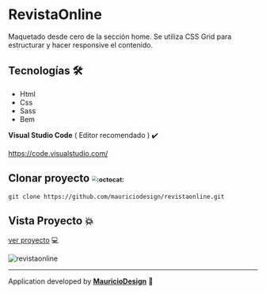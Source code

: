 # RevistaOnline

Maquetado desde cero de la sección home. Se utiliza CSS Grid para estructurar y hacer responsive el contenido.

## Tecnologías​ :hammer_and_wrench:

- Html
- Css
- Sass
- Bem

**Visual Studio Code** ( Editor recomendado ) ✔️

https://code.visualstudio.com/



## Clonar proyecto <img src="https://github.githubassets.com/images/icons/emoji/octocat.png" alt=":octocat:" style="zoom: 60%;" />

```
git clone https://github.com/mauriciodesign/revistaonline.git
```



## Vista Proyecto 💥

[ver proyecto](https://mauriciodesign.github.io/revistaonline/) :computer:

![revistaonline](https://user-images.githubusercontent.com/47857535/86501905-762c8180-bd6b-11ea-9d79-916780e32f1e.png)

------

Application developed by [**MauricioDesign**](https://github.com/mauriciodesign) 🤘​